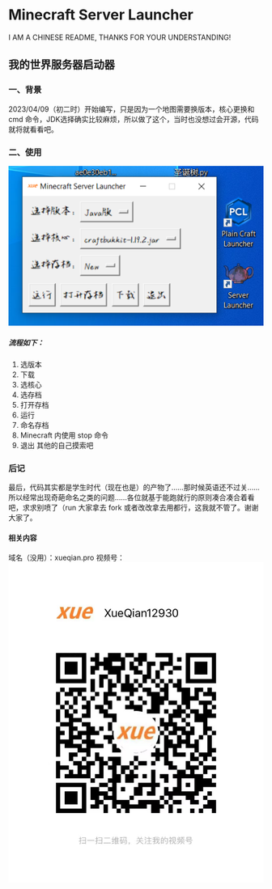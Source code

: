 # Minecraft Server Launcher

I AM A CHINESE README, THANKS FOR YOUR UNDERSTANDING!

## 我的世界服务器启动器

### 一、背景

2023/04/09（初二时）开始编写，只是因为一个地图需要换版本，核心更换和 cmd 命令，JDK选择确实比较麻烦，所以做了这个，当时也没想过会开源，代码就将就看看吧。

### 二、使用

![image](Explorer.png)

<h5>流程如下：</h5>

1. 选版本
2. 下载
3. 选核心
4. 选存档
5. 打开存档
6. 运行
7. 命名存档
8. Minecraft 内使用 stop 命令
9. 退出
其他的自己摸索吧

### 后记

最后，代码其实都是学生时代（现在也是）的产物了……那时候英语还不过关……所以经常出现奇葩命名之类的问题……各位就基于能跑就行的原则凑合凑合着看吧，求求别喷了（run
大家拿去 fork 或者改改拿去用都行，这我就不管了。谢谢大家了。

#### 相关内容

域名（没用）：xueqian.pro
视频号：
![image](Channels.jpg)
